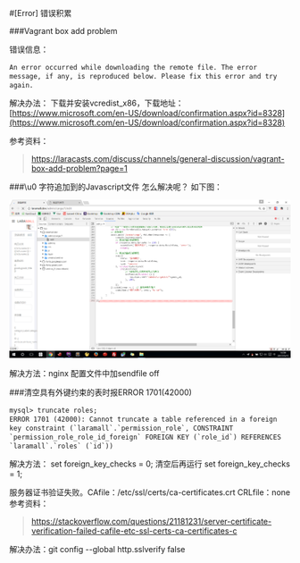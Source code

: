 #[Error] 错误积累
	
###Vagrant box add problem

错误信息：
```
An error occurred while downloading the remote file. The error
message, if any, is reproduced below. Please fix this error and try
again.
```

解决办法：
下载并安装vcredist_x86，下载地址：[https://www.microsoft.com/en-US/download/confirmation.aspx?id=8328](https://www.microsoft.com/en-US/download/confirmation.aspx?id=8328)  

参考资料：
>https://laracasts.com/discuss/channels/general-discussion/vagrant-box-add-problem?page=1  


###\u0 字符追加到的Javascript文件 怎么解决呢？ 如下图：

![](image/screenshot_1494827956744.png)

解决方法：nginx 配置文件中加sendfile off

###清空具有外键约束的表时报ERROR 1701(42000)
```
mysql> truncate roles;
ERROR 1701 (42000): Cannot truncate a table referenced in a foreign key constraint (`laramall`.`permission_role`, CONSTRAINT `permission_role_role_id_foreign` FOREIGN KEY (`role_id`) REFERENCES `laramall`.`roles` (`id`))
```
解决方法： set foreign_key_checks = 0;  清空后再运行 set foreign_key_checks = 1;


服务器证书验证失败。CAfile：/etc/ssl/certs/ca-certificates.crt CRLfile：none
参考资料：
>https://stackoverflow.com/questions/21181231/server-certificate-verification-failed-cafile-etc-ssl-certs-ca-certificates-c

解决办法：git config --global http.sslverify false


